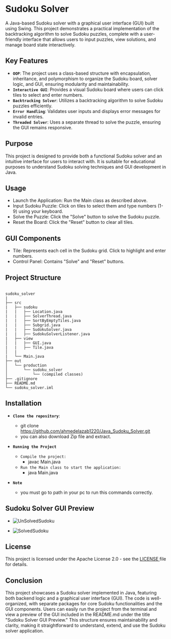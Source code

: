 # Sudoku Solver

A Java-based Sudoku solver with a graphical user interface (GUI) built using Swing. This project demonstrates a practical implementation of the backtracking algorithm to solve Sudoku puzzles, complete with a user-friendly interface that allows users to input puzzles, view solutions, and manage board state interactively.

## Key Features

- **`OOP`**: The project uses a class-based structure with encapsulation, inheritance, and polymorphism to organize the Sudoku board, solver logic, and GUI, ensuring modularity and maintainability.
- **`Interactive GUI`**: Provides a visual Sudoku board where users can click tiles to select and enter numbers.
- **`Backtracking Solver`**: Utilizes a backtracking algorithm to solve Sudoku puzzles efficiently.
- **`Error Handling`**: Validates user inputs and displays error messages for invalid entries.
- **`Threaded Solver`**: Uses a separate thread to solve the puzzle, ensuring the GUI remains responsive.

## Purpose

This project is designed to provide both a functional Sudoku solver and an intuitive interface for users to interact with. It is suitable for educational purposes to understand Sudoku solving techniques and GUI development in Java.

## Usage

- Launch the Application: Run the Main class as described above.
- Input Sudoku Puzzle: Click on tiles to select them and type numbers (1-9) using your keyboard.
- Solve the Puzzle: Click the "Solve" button to solve the Sudoku puzzle.
- Reset the Board: Click the "Reset" button to clear all tiles.

## GUI Components

- Tile: Represents each cell in the Sudoku grid. Click to highlight and enter numbers.
- Control Panel: Contains "Solve" and "Reset" buttons.

## Project Structure

```

sudoku_solver
|
├── src
|   ├── sudoku
|   |   ├── Location.java
|   |   ├── SolverThread.java
|   |   ├── SortByEmptyTiles.java
|   |   ├── Subgrid.java
|   |   ├── SudokuSolver.java
|   |   ├── SudokuSolverListener.java
|   ├── view
│   |   ├── GUI.java
|   |   ├── Tile.java
│   |
|   └── Main.java
├── out
│   └── production
│       └── sudoku_solver
│           └── (compiled classes)
├── .gitignore
├── README.md
└── sudoku_solver.iml

```

## Installation

- **`Clone the repository`**:

  - git clone https://github.com/ahmedelazab1220/Java_Sudoku_Solver.git
  - you can also download Zip file and extract.

- **`Running the Project`**

  - `Compile the project:`
    - javac Main.java
  - `Run the Main class to start the application:`
    - java Main.java

- **`Note`**
  - you must go to path in your pc to run this commands correctly.

## Sudoku Solver GUI Preview

- ![UnSolvedSudoku](https://github.com/user-attachments/assets/f67dd53c-cd61-484d-bda3-22dad68e9121)

- ![SolvedSudoku](https://github.com/user-attachments/assets/2375367b-2a8e-453b-9612-0ebd4ef928cc)

## License

This project is licensed under the Apache License 2.0 - see the <a href = "https://github.com/ahmedelazab1220/Java_Sudoku_Solver/blob/main/LICENSE"> LICENSE </a> file for details.

## Conclusion

This project showcases a Sudoku solver implemented in Java, featuring both backend logic and a graphical user interface (GUI). The code is well-organized, with separate packages for core Sudoku functionalities and the GUI components. Users can easily run the project from the terminal and view a preview of the GUI included in the README.md under the title "Sudoku Solver GUI Preview." This structure ensures maintainability and clarity, making it straightforward to understand, extend, and use the Sudoku solver application.
